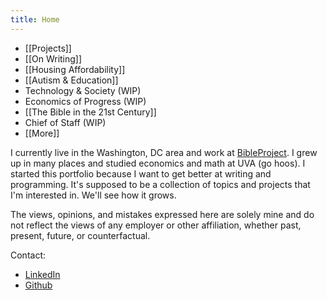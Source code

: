 ```yaml
---
title: Home
---
```


- [[Projects]]
- [[On Writing]] 
- [[Housing Affordability]]
- [[Autism & Education]]
- Technology & Society (WIP)
- Economics of Progress (WIP)
- [[The Bible in the 21st Century]]
- Chief of Staff (WIP)
- [[More]]

I currently live in the Washington, DC area and work at [BibleProject](http://127.0.0.1:5500/www.bibleproject.com). I grew up in many places and studied economics and math at UVA (go hoos). I started this portfolio because I want to get better at writing and programming. It's supposed to be a collection of topics and projects that I'm interested in. We'll see how it grows.

The views, opinions, and mistakes expressed here are solely mine and do not reflect the views of any employer or other affiliation, whether past, present, future, or counterfactual.

Contact:
- [LinkedIn](https://www.linkedin.com/in/ben-thomas-67059910a)
- [Github](https://github.com/ben-d-t)